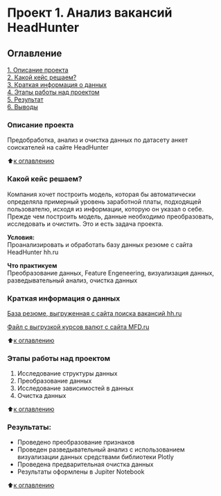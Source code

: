 # Проект 1. Анализ вакансий HeadHunter

## Оглавление  
[1. Описание проекта](https://github.com/Lily-8991/Education_SF/blob/main/README.md#Описание-проекта)  
[2. Какой кейс решаем?](https://github.com/Lily-8991/Education_SF/blob/main/README.md#Какой-кейс-решаем)  
[3. Краткая информация о данных](https://github.com/Lily-8991/Education_SF/blob/main/README.md#Краткая-информация-о-данных)  
[4. Этапы работы над проектом](https://github.com/Lily-8991/Education_SF/README.md#Этапы-работы-над-проектом)  
[5. Результат](https://github.com/Lily-8991/Education_SF/blob/main/README.md#Результат)    
[6. Выводы](https://github.com/Lily-8991/Education_SF/blob/main/README.md#Выводы) 

### Описание проекта    
Предобработка, анализ и очистка данных по датасету анкет соискателей на сайте HeadHunter

:arrow_up:[к оглавлению](https://github.com/Lily-8991/Education_SF/blob/main/README.md#Оглавление)


### Какой кейс решаем?  
Компания хочет построить модель, которая бы автоматически определяла примерный уровень заработной платы, подходящей пользователю, исходя из информации, которую он указал о себе. Прежде чем построить модель, данные необходимо преобразовать, исследовать и очистить. Это и есть задача проекта.

**Условия:**  
Проанализировать и обработать базу данных резюме с сайта HeadHunter hh.ru

**Что практикуем**   
Преобразование данных, Feature Engeneering, визуализация данных, разведывательный анализ, очистка данных

### Краткая информация о данных
[База резюме, выгруженная с сайта поиска вакансий hh.ru](https://drive.google.com/file/d/1Kb78mAWYKcYlellTGhIjPI-bCcKbGuTn/view)

[Файл с выгрузкой курсов валют с сайта MFD.ru](https://github.com/Lily-8991/Education_SF/blob/main/ExchangeRates.csv)

:arrow_up:[к оглавлению](https://github.com/Lily-8991/Education_SF/blob/main/README.md#Оглавление)

### Этапы работы над проектом  
1) Исследование структуры данных
2) Преобразование данных
3) Исследование зависимостей в данных
4) Очистка данных

:arrow_up:[к оглавлению](https://github.com/Lily-8991/Education_SF/blob/main/README.md#Оглавление)

### Результаты:  
- Проведено преобразование признаков
- Проведен разведывательный анализ с использованием визуализации данных средствами библиотеки Plotly
- Проведена предварительная очистка данных
- Результаты оформлены в Jupiter Notebook

:arrow_up:[к оглавлению](https://github.com/Lily-8991/Education_SF/blob/main/README.md#Оглавление)



